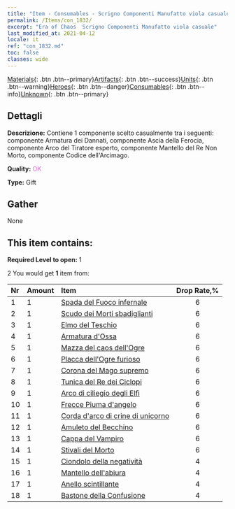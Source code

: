 ```yaml
---
title: "Item - Consumables - Scrigno Componenti Manufatto viola casuale"
permalink: /Items/con_1832/
excerpt: "Era of Chaos  Scrigno Componenti Manufatto viola casuale"
last_modified_at: 2021-04-12
locale: it
ref: "con_1832.md"
toc: false
classes: wide
---
```

 [Materials](/it/Items/){: .btn .btn--primary}[Artifacts](/it/Items/Artifacts/){: .btn .btn--success}[Units](/it/Items/Units/){: .btn .btn--warning}[Heroes](/it/Items/Heroes/){: .btn .btn--danger}[Consumables](/it/Items/Consumables/){: .btn .btn--info}[Unknown](/it/Items/Unknown/){: .btn .btn--primary}

## Dettagli
 **Descrizione:** Contiene 1 componente scelto casualmente tra i seguenti: componente Armatura dei Dannati, componente Ascia della Ferocia, componente Arco del Tiratore esperto, componente Mantello del Re Non Morto, componente Codice dell'Arcimago.

 **Quality:** <span style="color: #DA70D6">OK</span>

 **Type:** Gift

## Gather

  None

## This item contains:

 **Required Level to open:** 1

 2 You would get **1** item  from:

  | Nr | Amount |     Item    | Drop Rate,% |
  |:---|:-------|:------------|:---------:|
  | 1 | 1 | [Spada del Fuoco infernale](/it/Items/art_121/) | 6 | 
  | 2 | 1 | [Scudo dei Morti sbadiglianti](/it/Items/art_122/) | 6 | 
  | 3 | 1 | [Elmo del Teschio](/it/Items/art_123/) | 6 | 
  | 4 | 1 | [Armatura d'Ossa](/it/Items/art_124/) | 6 | 
  | 5 | 1 | [Mazza del caos dell'Ogre](/it/Items/art_125/) | 6 | 
  | 6 | 1 | [Placca dell'Ogre furioso](/it/Items/art_126/) | 6 | 
  | 7 | 1 | [Corona del Mago supremo](/it/Items/art_127/) | 6 | 
  | 8 | 1 | [Tunica del Re dei Ciclopi](/it/Items/art_128/) | 6 | 
  | 9 | 1 | [Arco di ciliegio degli Elfi](/it/Items/art_103/) | 6 | 
  | 10 | 1 | [Frecce Piuma d'angelo](/it/Items/art_104/) | 6 | 
  | 11 | 1 | [Corda d'arco di crine di unicorno](/it/Items/art_105/) | 6 | 
  | 12 | 1 | [Amuleto del Becchino](/it/Items/art_129/) | 6 | 
  | 13 | 1 | [Cappa del Vampiro](/it/Items/art_130/) | 6 | 
  | 14 | 1 | [Stivali del Morto](/it/Items/art_131/) | 6 | 
  | 15 | 1 | [Ciondolo della negatività](/it/Items/art_136/) | 4 | 
  | 16 | 1 | [Mantello dell'abiura](/it/Items/art_137/) | 4 | 
  | 17 | 1 | [Anello scintillante](/it/Items/art_138/) | 4 | 
  | 18 | 1 | [Bastone della Confusione](/it/Items/art_139/) | 4 | 
